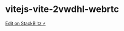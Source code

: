# vitejs-vite-2vwdhl-webrtc

[Edit on StackBlitz ⚡️](https://stackblitz.com/edit/vitejs-vite-2vwdhl)